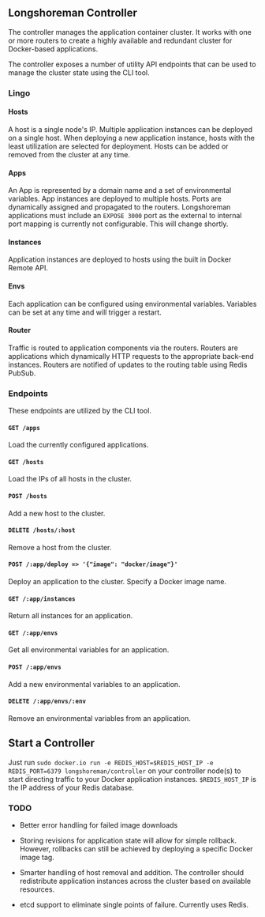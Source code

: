 ## Longshoreman Controller

The controller manages the application container cluster. It works with one
or more routers to create a highly available and redundant cluster for Docker-based
applications.

The controller exposes a number of utility API endpoints that can be used to manage
the cluster state using the CLI tool.

### Lingo

#### Hosts
A host is a single node's IP. Multiple application instances can be deployed on a
single host. When deploying a new application instance, hosts with the least utilization
are selected for deployment. Hosts can be added or removed from the cluster at any time.

#### Apps
An App is represented by a domain name and a set of environmental variables. App
instances are deployed to multiple hosts. Ports are dynamically assigned and propagated
to the routers. Longshoreman applications must include an `EXPOSE 3000` port as the external to internal port mapping is currently not configurable. This will change shortly.

#### Instances
Application instances are deployed to hosts using the built in Docker Remote API.

#### Envs
Each application can be configured using environmental variables. Variables can be set
at any time and will trigger a restart.

#### Router
Traffic is routed to application components via the routers. Routers are applications
which dynamically HTTP requests to the appropriate back-end instances. Routers are
notified of updates to the routing table using Redis PubSub.

### Endpoints

These endpoints are utilized by the CLI tool.

#### `GET /apps`
Load the currently configured applications.

#### `GET /hosts`
Load the IPs of all hosts in the cluster.

#### `POST /hosts`
Add a new host to the cluster.

#### `DELETE /hosts/:host`
Remove a host from the cluster.

#### `POST /:app/deploy => '{"image": "docker/image"}'`
Deploy an application to the cluster. Specify a Docker image name.

#### `GET /:app/instances`
Return all instances for an application.

#### `GET /:app/envs`
Get all environmental variables for an application.

#### `POST /:app/envs`
Add a new environmental variables to an application.

#### `DELETE /:app/envs/:env`
Remove an environmental variables from an application.

## Start a Controller

Just run `sudo docker.io run -e REDIS_HOST=$REDIS_HOST_IP -e REDIS_PORT=6379 longshoreman/controller` on your controller node(s) to start directing traffic to your Docker application instances. `$REDIS_HOST_IP` is the IP address of your Redis database.

### TODO

* Better error handling for failed image downloads

* Storing revisions for application state will allow for simple rollback. However,
rollbacks can still be achieved by deploying a specific Docker image tag.

* Smarter handling of host removal and addition. The controller should redistribute
application instances across the cluster based on available resources.

* etcd support to eliminate single points of failure. Currently uses Redis.
